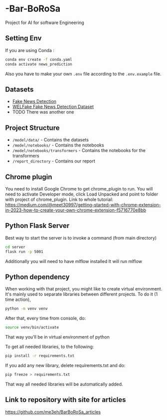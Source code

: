 # -Bar-BoRoSa
Project for AI for software Engineering

## Setting Env
If you are using Conda : 
```bash
conda env create -f conda.yaml
conda activate news_prediction 
```
Also you have to make your own `.env` file according to the `.env.example` file.



## Datasets
- [Fake News Detection](https://www.kaggle.com/vishakhdapat/fake-news-detection)
- [WELFake Fake News Detection Dataset](https://www.kaggle.com/datasets/saurabhshahane/fake-news-classification)
- TODO There was another one

## Project Structure
- `/model/data/` - Contains the datasets
- `/model/notebooks/` - Contains the notebooks
- `/model/notebooks/transformers` - Contains the notebooks for the transformers
- `/report_directory` - Contains our report 

## Chrome plugin
You need to install Google Chrome to get chrome_plugin to run. You will need to activate Developer mode, click Load Unpacked and point to folder with project of chrome_plugin.
Link to whole tutorial: https://medium.com/@meet30997/getting-started-with-chrome-extension-in-2023-how-to-create-your-own-chrome-extension-f5716770e8bb

## Python Flask Server
Best way to start the server is to invoke a command (from main directory)
```sh
cd server
flask run -p 5001
```
Additionally you will need to have mlflow installed 
It will run mlflow 

## Python dependency
When working with that project, you might like to create virtual environment.
It's mainly used to separate libraries between different projects.
To do it (1 time action), 
```sh
python -m venv venv
```
After that, every time from console, do:
```sh
source venv/bin/activate
```
That way you'll be in virtual environment of python

To get all needed libraries, to the following:
```sh
pip install -r requirements.txt
```
If you add any new library, delete requirements.txt and do:
```sh
pip freeze > requirements.txt
```
That way all needed libraries will be automatically added.

## Link to repository with site for articles
https://github.com/me3eh/BarBoRoSa_articles